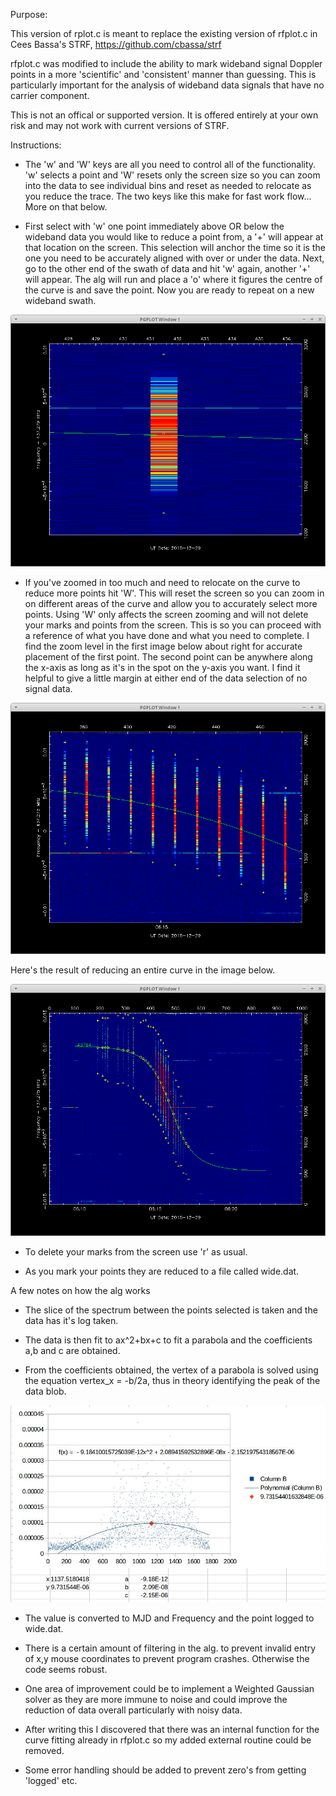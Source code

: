 Purpose:

This version of rplot.c is meant to replace the existing version of rfplot.c in Cees Bassa's STRF, https://github.com/cbassa/strf

rfplot.c was modified to include the ability to mark wideband signal Doppler points in a more 'scientific' and 'consistent' manner than guessing.  This is particularly important for the analysis of wideband data signals that have no carrier component.

This is not an offical or supported version.  It is offered entirely at your own risk and may not work with current versions of STRF.

Instructions:

- The 'w' and 'W' keys are all you need to control all of the functionality. 'w' selects a point and 'W' resets only the screen size so you can zoom into the data to see individual bins and reset as needed to relocate as you reduce the trace. The two keys like this make for fast work flow... More on that below.

- First select with 'w' one point immediately above OR below the wideband data you would like to reduce a point from, a '+' will appear at that location on the screen.  This selection will anchor the time so it is the one you need to be accurately aligned with over or under the data.  Next, go to the other end of the swath of data and hit 'w' again, another '+' will appear.  The alg will run and place a 'o' where it figures the centre of the curve is and save the point.  Now you are ready to repeat on a new wideband swath.

![PLOT1](https://github.com/ScottTilley/strf/blob/master/plot1.png)

- If you've zoomed in too much and need to relocate on the curve to reduce more points hit 'W'. This will reset the screen so you can zoom in on different areas of the curve and allow you to accurately select more points.  Using 'W' only affects the screen zooming and will not delete your marks and points from the screen.  This is so you can proceed with a reference of what you have done and what you need to complete.  I find the zoom level in the first image below about right for accurate placement of the first point.  The second point can be anywhere along the x-axis as long as it's in the spot on the y-axis you want.  I find it helpful to give a little margin at either end of the data selection of no signal data. 

![PLOT2](https://github.com/ScottTilley/strf/blob/master/plot2.png)

Here's the result of reducing an entire curve in the image below.

![Image description](https://github.com/ScottTilley/strf/blob/master/plot3.png)

- To delete your marks from the screen use 'r' as usual.

- As you mark your points they are reduced to a file called wide.dat.

A few notes on how the alg works

- The slice of the spectrum between the points selected is taken and the data has it's log taken.
   
- The data is then fit to ax^2+bx+c to fit a parabola and the coefficients a,b and c are obtained.
   
- From the coefficients obtained, the vertex of a parabola is solved using the equation vertex_x = -b/2a, thus in theory identifying the peak of the data blob.

![Image description](https://github.com/ScottTilley/strf/blob/master/plot4.png)

- The value is converted to MJD and Frequency and the point logged to wide.dat.
   
- There is a certain amount of filtering in the alg. to prevent invalid entry of x,y mouse coordinates to prevent program crashes.  Otherwise the code seems robust.
   
- One area of improvement could be to implement a Weighted Gaussian solver as they are more immune to noise and could improve the reduction of data overall particularly with noisy data.
   
- After writing this I discovered that there was an internal function for the curve fitting already in rfplot.c so my added external routine could be removed.
   
- Some error handling should be added to prevent zero's from getting 'logged' etc. 




